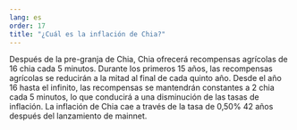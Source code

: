 ```yaml
---
lang: es
order: 17
title: "¿Cuál es la inflación de Chia?"
---
```


Después de la pre-granja de Chia, Chia ofrecerá recompensas agrícolas de 16 chia cada 5 minutos. Durante los primeros 15 años, las recompensas agrícolas se reducirán a la mitad al final de cada quinto año. Desde el año 16 hasta el infinito, las recompensas se mantendrán constantes a 2 chia cada 5 minutos, lo que conducirá a una disminución de las tasas de inflación. La inflación de Chia cae a través de la tasa de 0,50% 42 años después del lanzamiento de mainnet.
